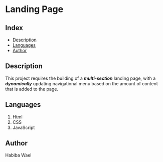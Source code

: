# Landing Page

## Index

- [Description](#Description)
- [Languages](#Languages)
- [Author](#author)

## Description

This project requires the building of a **_multi-section_** landing page, with a **_dynamically_** updating navigational menu based on the amount of content that is added to the page.

## Languages

1. Html
2. CSS
3. JavaScript

## Author

Habiba Wael
